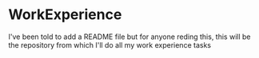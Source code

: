 # WorkExperience

I've been told to add a README file but for anyone reding this, this will be the repository from which I'll do all my work experience tasks

